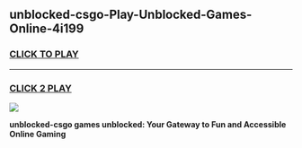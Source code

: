 
## unblocked-csgo-Play-Unblocked-Games-Online-4i199
<h3>
<a href="https://premium76.site?title=unblocked-csgo&ref=25A">CLICK TO PLAY</a></h3>
<hr>

<h3>
<a href="https://premium76.site?title=unblocked-csgo&ref=25A">CLICK 2 PLAY</a>
  
</h3>

<a href="https://premium76.site?title=unblocked-csgo&ref=25A"><img src="https://clearcache.store/games.png"></a>


**unblocked-csgo games unblocked: Your Gateway to Fun and Accessible Online Gaming**
